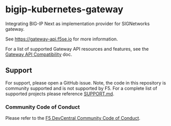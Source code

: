 # bigip-kubernetes-gateway

Integrating BIG-IP Next as implementation provider for SIGNetworks gateway.

See https://gateway-api.f5se.io for more information.

For a list of supported Gateway API resources and features, see the [Gateway API Compatibility](./docs/gateway-api-compatibility.md) doc.

## Support

For support, please open a GitHub issue. Note, the code in this repository is community supported and is not supported by F5. For a complete list of supported projects please reference [SUPPORT.md](./SUPPORT.md).

### Community Code of Conduct
Please refer to the [F5 DevCentral Community Code of Conduct](./CODE_OF_CONDUCT.md).

